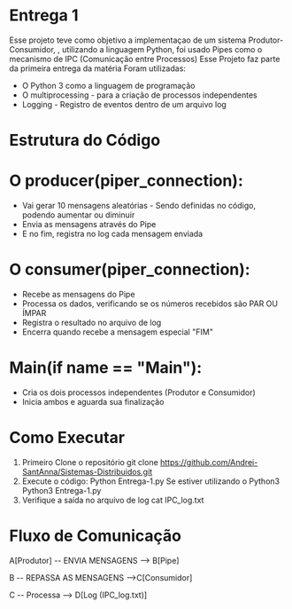 # Entrega 1
Esse projeto teve como objetivo a implementaçao de um sistema Produtor-Consumidor, , utilizando a linguagem Python, foi usado Pipes como o mecanismo de IPC (Comunicação entre Processos)
Esse Projeto faz parte da primeira entrega da matéria
Foram utilizadas:
- O Python 3 como a linguagem de programação
- O multiprocessing - para a criação de processos independentes
- Logging - Registro de eventos dentro de um arquivo log

# Estrutura do Código
# O producer(piper_connection):
- Vai gerar 10 mensagens aleatórias - Sendo definidas no código, podendo aumentar ou diminuir
- Envia as mensagens através do Pipe
- E no fim, registra no log cada mensagem enviada
# O consumer(piper_connection):
- Recebe as mensagens do Pipe
- Processa os dados, verificando se os números recebidos são PAR OU ÍMPAR
- Registra o resultado no arquivo de log
- Encerra quando recebe a mensagem especial "FIM"
# Main(if name == "Main"):
- Cria os dois processos independentes (Produtor e Consumidor)
- Inicia ambos e aguarda sua finalização
# Como Executar
1. Primeiro Clone o repositório
git clone https://github.com/Andrei-SantAnna/Sistemas-Distribuidos.git
2. Execute o código:
Python Entrega-1.py
Se estiver utilizando o Python3
Python3 Entrega-1.py
4. Verifique a saída no arquivo de log
cat IPC_log.txt
# Fluxo de Comunicação
A[Produtor] -- ENVIA MENSAGENS --> B[Pipe]

B -- REPASSA AS MENSAGENS -->C[Consumidor]

C -- Processa --> D[Log (IPC_log.txt)]


